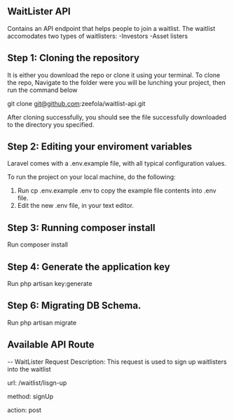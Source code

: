## WaitLister API

Contains an API endpoint that helps people to join a waitlist. The waitlist accomodates two types of waitlisters:
-Investors
-Asset listers

## Step 1: Cloning the repository

It is either you download the repo or clone it using your terminal. To clone the repo, Navigate to the folder were you will be lunching your project, then run the command below

<copy-button> git clone git@github.com:zeefola/waitlist-api.git </copy-button>

After cloning successfully, you should see the file successfully downloaded to the directory you specified.

## Step 2: Editing your enviroment variables

Laravel comes with a .env.example file, with all typical configuration values. 

To run the project on your local machine, do the following:

1. Run cp .env.example .env to copy the example file contents into .env file.
2. Edit the new .env file, in your text editor.

## Step 3: Running composer install

Run composer install

## Step 4: Generate the application key

Run php artisan key:generate

## Step 6: Migrating DB Schema.

Run php artisan migrate

## Available API Route

-- WaitLister
Request Description: This request is used to sign up waitlisters into the waitlist

url: /waitlist/lisgn-up

method: signUp

action: post
